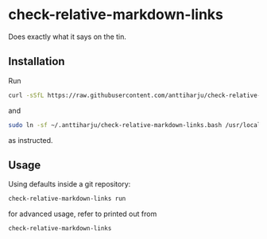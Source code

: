 # check-relative-markdown-links

Does exactly what it says on the tin.

## Installation

Run

```sh
curl -sSfL https://raw.githubusercontent.com/anttiharju/check-relative-markdown-links/HEAD/install.sh | sh
```

and

```sh
sudo ln -sf ~/.anttiharju/check-relative-markdown-links.bash /usr/local/bin/check-relative-markdown-links
```

as instructed.

## Usage

Using defaults inside a git repository:

```sh
check-relative-markdown-links run
```

for advanced usage, refer to printed out from

```sh
check-relative-markdown-links
```
